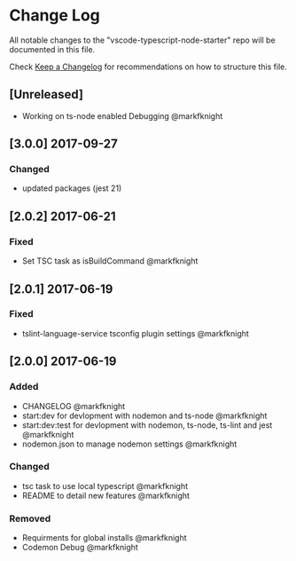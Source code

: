 # Change Log
All notable changes to the "vscode-typescript-node-starter" repo will be documented in this file.

Check [Keep a Changelog](http://keepachangelog.com/) for recommendations on how to structure this file.

## [Unreleased]
- Working on ts-node enabled Debugging @markfknight

## [3.0.0] 2017-09-27
### Changed
- updated packages (jest 21)

## [2.0.2] 2017-06-21
### Fixed
- Set TSC task as isBuildCommand @markfknight

## [2.0.1] 2017-06-19
### Fixed
- tslint-language-service tsconfig plugin settings @markfknight

## [2.0.0] 2017-06-19
### Added
- CHANGELOG @markfknight
- start:dev for devlopment with nodemon and ts-node @markfknight
- start:dev:test for devlopment with nodemon, ts-node, ts-lint and jest @markfknight
- nodemon.json to manage nodemon settings @markfknight

### Changed
- tsc task to use local typescript @markfknight
- README to detail new features @markfknight

### Removed
- Requirments for global installs @markfknight
- Codemon Debug @markfknight